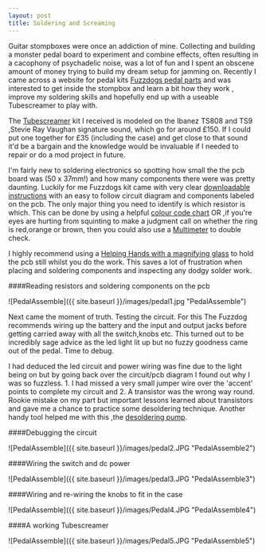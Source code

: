 ```yaml
---
layout: post
title: Soldering and Screaming
---
```


Guitar stompboxes were once an addiction of mine. Collecting and building a monster pedal board to experiment and combine effects, often resulting in a cacophony of psychadelic noise, was a lot of fun and I spent an obscene amount of money trying to build my dream setup for jamming on. Recently I came across a website for pedal kits [Fuzzdogs pedal parts](http://shop.pedalparts.co.uk/) and was interested to get inside the stompbox and learn a bit how they work , improve my soldering skills and hopefully end up with a useable Tubescreamer to play with.  

The [Tubescreamer](http://shop.pedalparts.co.uk/Tube_Screamer_TS808__TS9/p847124_7462506.aspx) kit I received is modeled on  the Ibanez TS808 and TS9 ,Stevie Ray Vaughan signature sound, which go for around £150. If I could put one together for £35 (including the case) and get close to that sound it'd be a bargain and the knowledge would be invaluable if I needed to repair or do a mod project in future.  

I'm fairly new to soldering electronics so spotting how small the the pcb board was (50 x 37mm!) and how many components there were was pretty daunting. Luckily for me Fuzzdogs kit came with very clear [downloadable instructions](http://pedalparts.co.uk/docs/TubeScreamer2.pdf) with an easy to follow circuit diagram and components labeled on the pcb. The only major thing you need to identify is which resistor is which. This can be done by using a helpful [colour code chart](http://www.digikey.co.uk/en/resources/conversion-calculators/conversion-calculator-resistor-color-code-4-band) OR ,if you're eyes are hurting from squinting to make a judgment call on whether the ring is red,orange or brown, then you could also use a [Multimeter](http://en.wikipedia.org/wiki/Multimeter) to double check.

I highly recommend using a [Helping Hands with a magnifying glass](http://www.amazon.co.uk/dp/B00NY8YBAA?psc=1) to hold the pcb still whilst you do the work. This saves a lot of frustration when
placing and soldering components and inspecting any dodgy solder work.

####Reading resistors and soldering components on the pcb

![PedalAssemble]({{ site.baseurl }}/images/pedal1.jpg "PedalAssemble")

Next came the moment of truth. Testing the circuit. For this The Fuzzdog recommends wiring up the battery and the input and output jacks before getting carried away with all the switch,knobs etc. This turned out to be incredibly sage advice as the led light lit up but no fuzzy goodness came out of the pedal. Time to debug.

I had deduced the led circuit and power wiring was fine due to the light being on but by going back over the circuit/pcb diagram I found out why I was so fuzzless. 1. I had missed a very small jumper wire over the 'accent' points to complete my circuit and 2. A transistor was the wrong way round. Rookie mistake on my part but important lessons learned about transistors and gave me a chance to practice some desoldering technique. Another handy tool helped me with this ,the [desoldering pump](http://en.wikipedia.org/wiki/Desoldering#Desoldering_pump).

####Debugging the circuit

![PedalAssemble]({{ site.baseurl }}/images/pedal2.JPG "PedalAssemble2")

####Wiring the switch and dc power

![PedalAssemble]({{ site.baseurl }}/images/pedal3.JPG "PedalAssemble3")

####Wiring and re-wiring the knobs to fit in the case

![PedalAssemble]({{ site.baseurl }}/images/Pedal4.JPG "PedalAssemble4")

####A working Tubescreamer

![PedalAssemble]({{ site.baseurl }}/images/Pedal5.JPG "PedalAssemble5")

